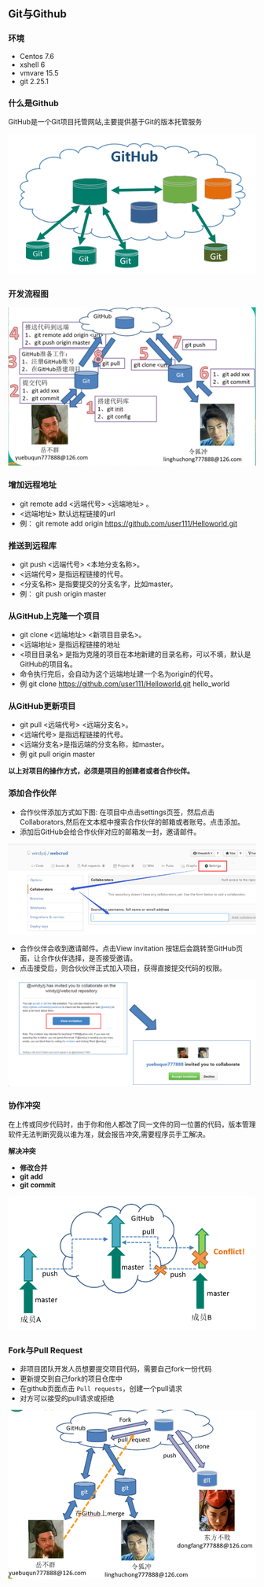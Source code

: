 ## Git与Github

### 环境

- Centos 7.6
- xshell 6
- vmvare 15.5
- git 2.25.1



### 什么是Github

GitHub是一个Git项目托管网站,主要提供基于Git的版本托管服务

![image-20200704165957225](images/image-20200704165957225.png)



### 开发流程图

![image-20200704170125861](images/image-20200704170125861.png)



### 增加远程地址

- git remote add  <远端代号>   <远端地址> 。
- <远端地址> 默认远程链接的url
- 例： git  remote  add  origin  https://github.com/user111/Helloworld.git



### 推送到远程库

- git  push   <远端代号>    <本地分支名称>。
- <远端代号> 是指远程链接的代号。
- <分支名称>  是指要提交的分支名字，比如master。
- 例： git  push  origin  master



### 从GitHub上克隆一个项目

- git  clone   <远端地址>   <新项目目录名>。
-  <远端地址> 是指远程链接的地址
- <项目目录名>  是指为克隆的项目在本地新建的目录名称，可以不填，默认是GitHub的项目名。
- 命令执行完后，会自动为这个远端地址建一个名为origin的代号。
- 例 git  clone  https://github.com/user111/Helloworld.git   hello_world



### 从GitHub更新项目

- git  pull   <远端代号>   <远端分支名>。
-  <远端代号> 是指远程链接的代号。
- <远端分支名>是指远端的分支名称，如master。 
- 例 git pull origin  master



**以上对项目的操作方式，必须是项目的创建者或者合作伙伴。**



### 添加合作伙伴

- 合作伙伴添加方式如下图: 在项目中点击settings页签，然后点击Collaborators,然后在文本框中搜索合作伙伴的邮箱或者账号。点击添加。
- 添加后GitHub会给合作伙伴对应的邮箱发一封，邀请邮件。

![image-20200704171325213](images/image-20200704171325213.png)

- 合作伙伴会收到邀请邮件。点击View invitation 按钮后会跳转至GitHub页面，让合作伙伴选择，是否接受邀请。
- 点击接受后，则合伙伙伴正式加入项目，获得直接提交代码的权限。 

![image-20200704171426398](images/image-20200704171426398.png)





### 协作冲突

在上传或同步代码时，由于你和他人都改了同一文件的同一位置的代码，版本管理软件无法判断究竟以谁为准，就会报告冲突,需要程序员手工解决。

**解决冲突**

- **修改合并**
- **git add** 
- **git commit**

![image-20200704171549186](images/image-20200704171549186.png)



### Fork与Pull Request

- 非项目团队开发人员想要提交项目代码，需要自己fork一份代码
- 更新提交到自己fork的项目仓库中
- 在github页面点击 `Pull requests`，创建一个pull请求
- 对方可以接受的pull请求或拒绝

![image-20200704171657387](images/image-20200704171657387.png)

